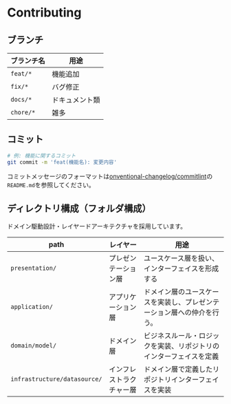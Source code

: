 # Contributing

## ブランチ

| ブランチ名 | 用途 |
|-|-|
| `feat/*` | 機能追加 |
| `fix/*` | バグ修正 |
| `docs/*` | ドキュメント類 |
| `chore/*` | 雑多 |

## コミット

```bash
# 例: 機能に関するコミット
git commit -m 'feat(機能名): 変更内容'
```

コミットメッセージのフォーマットは[onventional-changelog/commitlint](https://github.com/conventional-changelog/commitlint)の`README.md`を参照してください。

## ディレクトリ構成（フォルダ構成）

ドメイン駆動設計・レイヤードアーキテクチャを採用しています。

| path | レイヤー | 用途 |
|-|-|-|
|`presentation/` | プレゼンテーション層 | ユースケース層を扱い、インターフェイスを形成する |
|`application/` | アプリケーション層 | ドメイン層のユースケースを実装し、プレゼンテーション層への仲介を行う。 |
|`domain/model/` | ドメイン層 | ビジネスルール・ロジックを実装、リポジトリのインターフェイスを定義 |
|`infrastructure/datasource/` | インフレストラクチャー層 | ドメイン層で定義したリポジトリインターフェイスを実装 |